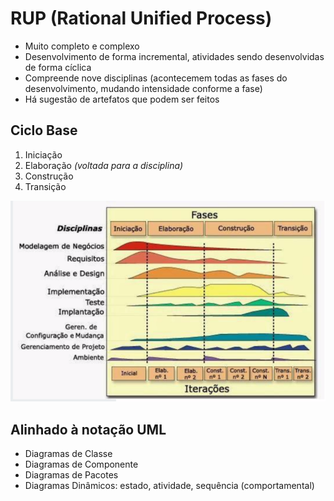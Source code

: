 # RUP (Rational Unified Process)

* Muito completo e  complexo
* Desenvolvimento de forma incremental, atividades sendo desenvolvidas de forma cíclica
* Compreende nove disciplinas (acontecemem todas as fases do desenvolvimento, mudando intensidade conforme a fase)
* Há sugestão de artefatos que podem ser feitos

## Ciclo Base
1. Iniciação
2. Elaboração *(voltada para a disciplina)*
3. Construção
4. Transição

![Grafico RUP](../../imagens/graficoRUP.png)

## Alinhado à notação UML
* Diagramas de Classe
* Diagramas de Componente
* Diagramas de Pacotes
* Diagramas Dinâmicos: estado, atividade, sequência (comportamental)